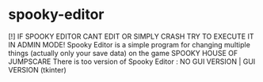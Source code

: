 # spooky-editor
[!] IF SPOOKY EDITOR CANT EDIT OR SIMPLY CRASH TRY TO EXECUTE IT IN ADMIN MODE!
Spooky Editor is a simple program for changing multiple things (actually only your save data) on the game SPOOKY HOUSE OF JUMPSCARE
There is too version of Spooky Editor : NO GUI VERSION  |  GUI VERSION (tkinter)
